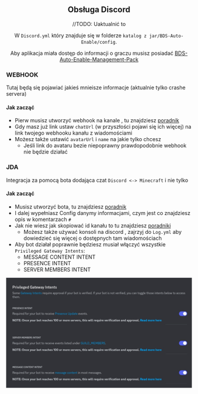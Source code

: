 <div align="center">

## Obsługa Discord

//TODO: Uaktualnić to

W `Discord.yml` który znajduje się w folderze `katalog z jar/BDS-Auto-Enable/config`. <br>

Aby aplikacja miała dostęp do informacji o graczu musisz
posiadać [BDS-Auto-Enable-Management-Pack](https://github.com/Huje22/BDS-Auto-Enable-Management-Pack)

</div>

### WEBHOOK

Tutaj będą się pojawiać jakieś mnieisze informacje (aktualnie tylko crashe servera)

#### Jak zacząć

[//]: # (* Możesz także ustawić `consoleUrl` wtedy zajrzyj do `Log.yml`)

* Pierw musisz utworzyć webhook na kanale , tu
  znajdziesz [poradnik](https://support.discord.com/hc/en-us/articles/228383668-Intro-to-Webhooks)
* Gdy masz już link ustaw `chatUrl` (w przyszłości pojawi się ich więcej) na link twojego webhooku kanału z
  wiadomościami
* Możesz także ustawić `avatarUrl` i `name` na jakie tylko chcesz
    * Jeśli link do avataru bezie niepoprawny prawdopodobnie webhook nie będzie działać

### JDA

Integracja za pomocą bota dodająca czat `Discord <-> Minecraft` i nie tylko

#### Jak zacząć

* Musisz utworzyć bota, tu
  znajdziesz [poradnik](https://www.appki.com.pl/jak-stworzyc-bota-discord-i-dodac-go-do-swojego-serwera) <br>
* I dalej wypełniasz Config danymy informacjami, czym jest co znajdziesz opis w komentarzach `#`
* Jak nie wiesz jak skopiować id kanału to tu
  znajdziesz [poradniki](https://www.google.com/amp/s/pl.jugomobile.com/jak-znalezc-identyfikator-serwera-w-discord-na-komputerze-pc-lub-smartfonie/%3famp)<br>
    * Możesz także używać konsoli na discord , zajrzyj do `Log.yml` aby dowiedzieć się więcej o dostępnych tam
      wiadomościach
* Aby bot działał poprawnie będziesz musiał włączyć wszystkie <br>
  `Privileged Gateway Intents`: <br>
    * MESSAGE CONTENT INTENT
    * PRESENCE INTENT
    * SERVER MEMBERS INTENT

![Discord](https://github.com/Huje22/.github/blob/main/assets/Discord-Privileged-Gateway-Intents.jpg)
